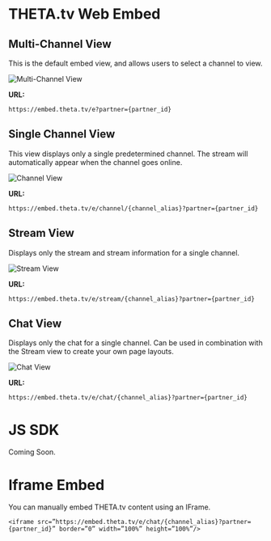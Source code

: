 # THETA.tv Web Embed


## Multi-Channel View
This is the default embed view, and allows users to select a channel to view.

![Multi-Channel View](http://sliver-assets.imgix.net/website/images/embed_multichannel.png)

**URL:**
```
https://embed.theta.tv/e?partner={partner_id}
```



## Single Channel View
This view displays only a single predetermined channel. The stream will automatically appear when the  channel goes online. 

![Channel View](http://sliver-assets.imgix.net/website/images/embed_channel.png)

**URL:**
```
https://embed.theta.tv/e/channel/{channel_alias}?partner={partner_id}
```



## Stream View
Displays only the stream and stream information for a single channel. 

![Stream View](http://sliver-assets.imgix.net/website/images/embed_stream.png)

**URL:**
```
https://embed.theta.tv/e/stream/{channel_alias}?partner={partner_id}
```


## Chat View
Displays only the chat for a single channel. Can be used in combination with the Stream view to create your own page layouts. 

![Chat View](http://sliver-assets.imgix.net/website/images/embed_chat.png)

**URL:**
```
https://embed.theta.tv/e/chat/{channel_alias}?partner={partner_id}
```



# JS SDK
Coming Soon.


# Iframe Embed
You can manually embed THETA.tv content using an IFrame.

```
<iframe src=”https://embed.theta.tv/e/chat/{channel_alias}?partner={partner_id}” border=”0” width=”100%” height=”100%”/>
```
